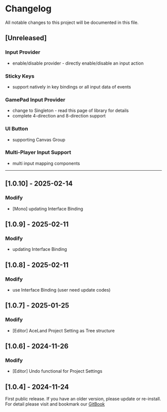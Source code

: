 ﻿# Changelog

All notable changes to this project will be documented in this file.

## [Unreleased]

### Input Provider
- enable/disable provider - directly enable/disable an input action

### Sticky Keys
- support natively in key bindings or all input data of events

### GamePad Input Provider
- change to Singleton<T> - read this page of library for details
- complete 4-direction and 8-direction support

### UI Button
- supporting Canvas Group

### Multi-Player Input Support
- multi input mapping components

---

## [1.0.10] - 2025-02-14

### Modify
- [Mono] updating Interface Binding 

## [1.0.9] - 2025-02-11

### Modify
- updating Interface Binding

## [1.0.8] - 2025-02-11

### Modify
- use Interface Binding (user need update codes)

## [1.0.7] - 2025-01-25

### Modify
- [Editor] AceLand Project Setting as Tree structure

## [1.0.6] - 2024-11-26

### Modify
- [Editor] Undo functional for Project Settings

## [1.0.4] - 2024-11-24

First public release. If you have an older version, please update or re-install.   
For detail please visit and bookmark our [GitBook](https://aceland-workshop.gitbook.io/aceland-unity-packages/)